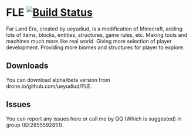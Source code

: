 # FLE [![Build Status](https://drone.io/github.com/ueyudiud/FLE/status.png)](https://drone.io/github.com/ueyudiud/FLE/latest)
Far Land Era, created by ueyudiud, is a modification of Minecraft, adding lots of items, blocks, entities, structures, game rules, etc. Making tools and machines much more like real world. Giving more selection of player development. Providing more biomes and structures for player to explore.
## Downloads
You can download alpha/beta version from drone.io/github.com/ueyudiud/FLE.
## Issues
You can report any issues here or call me by QQ (Which is suggested) in group (ID:2855592851).
